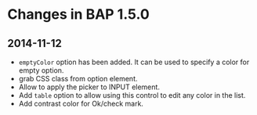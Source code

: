 Changes in BAP 1.5.0
====================

2014-11-12
----------

* `emptyColor` option has been added. It can be used to specify a color for empty option.
* grab CSS class from option element.
* Allow to apply the picker to INPUT element.
* Add `table` option to allow using this control to edit any color in the list.
* Add contrast color for Ok/check mark.
